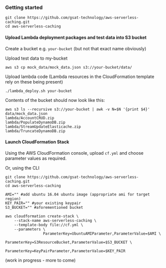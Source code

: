 ### Getting started
```
git clone https://github.com/gsat-technology/aws-serverless-caching.git
cd aws-serverless-caching
```

#### Upload Lambda deployment packages and test data into S3 bucket

Create a bucket e.g. `your-bucket` (but not that exact name obviously)

Upload test data to my-bucket

```
aws s3 cp mock_data/mock_data.json s3://your-bucket/data/
```
Upload lambda code (Lambda resources in the CloudFormation template rely on these being present)

```
./lambda_deploy.sh your-bucket
```
Contents of the bucket should now look like this:
```
aws s3 ls --recursive s3://your-bucket | awk -v N=$N '{print $4}'
data/mock_data.json
lambda/AccountCRUD.zip
lambda/PopulateDynamoDB.zip
lambda/StreamUpdateElasticache.zip
lambda/TruncateDynamoDB.zip
```

#### Launch CloudFormation Stack

Using the AWS CloudFormation console, upload `cf.yml` and choose parameter values as required.

Or, using the CLI

```
git clone https://github.com/gsat-technology/aws-serverless-caching.git
cd aws-serverless-caching

AMI="" #add ubuntu 16.04 ubuntu image (appropriate ami for target region)
KEY_PAIR="" #your existing keypair
S3_BUCKET="" #aforementioned bucket

aws cloudformation create-stack \
    --stack-name aws-serverless-caching \
    --template-body file://cf.yml \
    --parameters \
                 ParameterKey=UbuntuAMIParameter,ParameterValue=$AMI \
                 ParameterKey=S3ResourceBucket,ParameterValue=$S3_BUCKET \
                 ParameterKey=KeyPairParameter,ParameterValue=$KEY_PAIR
```

(work in progress - more to come)
